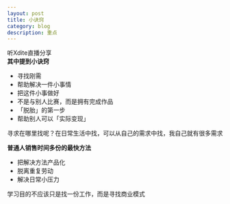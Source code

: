 ```yaml
---
layout: post
title: 小诀窍
category: blog
description: 重点
---
```


听Xdite直播分享    
**其中提到小诀窍**
- 寻找刚需
- 帮助解决一件小事情
- 把这件小事做好 
- 不是与别人比赛，而是拥有完成作品 
- 「脱胎」的第一步
- 帮助别人可以「实际变现」  
 
 寻求在哪里找呢？在日常生活中找，可以从自己的需求中找，我自己就有很多需求 

**普通人销售时间多份的最快方法**   
- 把解决方法产品化 
- 脱离重复劳动
- 解决日常小压力  
 
学习目的不应该只是找一份工作，而是寻找商业模式


